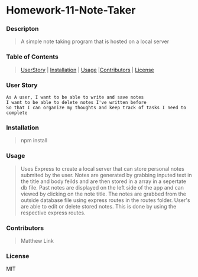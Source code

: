 # Homework-11-Note-Taker

### Descripton
>A simple note taking program that is hosted on a local server

### Table of Contents 
>[UserStory](###UserStory) | [Installation](###Installation) | [Usage](###Usage) |[Contributors](###Contributors) | [License](###MIT)

### User Story
```
As A user, I want to be able to write and save notes
I want to be able to delete notes I've written before
So that I can organize my thoughts and keep track of tasks I need to complete
```

### Installation
>npm install

### Usage
>Uses Express to create a local server that can store personal notes submited by the user. Notes are generated by grabbing inputed text in the title and body feilds and are then stored in a array in a sepertate db file. Past notes are displayed on the left side of the app and can viewed by clicking on the note title. The notes are grabbed from the outside database file using express routes in the routes folder. User's are able to edit or delete stored notes. This is done by using the respective express routes.

### Contributors
>Matthew Link

### License
MIT